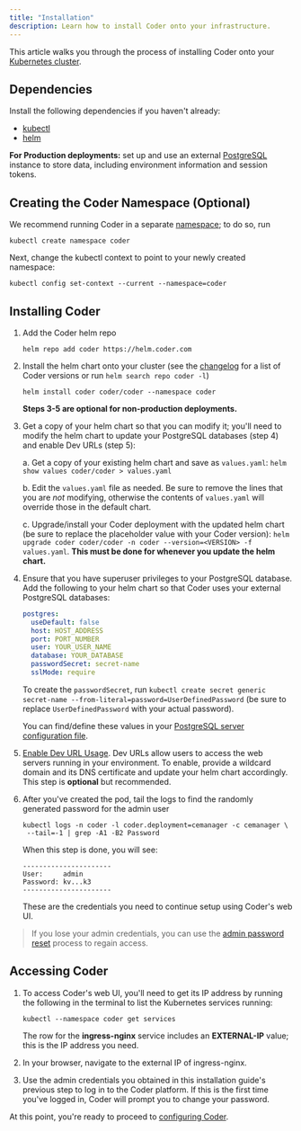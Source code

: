 ```yaml
---
title: "Installation"
description: Learn how to install Coder onto your infrastructure.
---
```


This article walks you through the process of installing Coder onto your
[Kubernetes cluster](kubernetes/index.md).

## Dependencies

Install the following dependencies if you haven't already:

- [kubectl](https://kubernetes.io/docs/tasks/tools/install-kubectl/)
- [helm](https://helm.sh/docs/intro/install/)

**For Production deployments:** set up and use an external
[PostgreSQL](https://www.postgresql.org/docs/12/admin.html) instance to store
data, including environment information and session tokens.

## Creating the Coder Namespace (Optional)

We recommend running Coder in a separate
[namespace](https://kubernetes.io/docs/concepts/overview/working-with-objects/namespaces/);
to do so, run

```console
kubectl create namespace coder
```

Next, change the kubectl context to point to your newly created namespace:

```console
kubectl config set-context --current --namespace=coder
```

## Installing Coder

1. Add the Coder helm repo

   ```console
   helm repo add coder https://helm.coder.com
   ```

2. Install the helm chart onto your cluster (see the
   [changelog](../changelog/index.md) for a list of Coder versions or run `helm
   search repo coder -l`)

   ```console
   helm install coder coder/coder --namespace coder
   ```

   **Steps 3-5 are optional for non-production deployments.**

3. Get a copy of your helm chart so that you can modify it; you'll need to
   modify the helm chart to update your PostgreSQL databases (step 4) and enable
   Dev URLs (step 5):

   a. Get a copy of your existing helm chart and save as `values.yaml`: `helm
   show values coder/coder > values.yaml`

   b. Edit the `values.yaml` file as needed. Be sure to remove the lines that
   you are *not* modifying, otherwise the contents of `values.yaml` will
   override those in the default chart.

   c. Upgrade/install your Coder deployment with the updated helm chart (be sure
      to replace the placeholder value with your Coder version): `helm upgrade
      coder coder/coder -n coder --version=<VERSION> -f values.yaml`. **This
      must be done for whenever you update the helm chart.**

4. Ensure that you have superuser privileges to your PostgreSQL database. Add
   the following to your helm chart so that Coder uses your external PostgreSQL
   databases:

   ```yaml
   postgres:
     useDefault: false
     host: HOST_ADDRESS
     port: PORT_NUMBER
     user: YOUR_USER_NAME
     database: YOUR_DATABASE
     passwordSecret: secret-name
     sslMode: require
   ```

   To create the `passwordSecret`, run `kubectl create secret generic
   secret-name --from-literal=password=UserDefinedPassword` (be sure to replace
   `UserDefinedPassword` with your actual password).

   You can find/define these values in your [PostgreSQL server configuration
   file](https://www.postgresql.org/docs/current/config-setting.html).

5. [Enable Dev URL Usage](../admin/devurls.md). Dev URLs allow users to access
   the web servers running in your environment. To enable, provide a wildcard
   domain and its DNS certificate and update your helm chart accordingly. This
   step is **optional** but recommended.

6. After you've created the pod, tail the logs to find the randomly generated
   password for the admin user

   ```console
   kubectl logs -n coder -l coder.deployment=cemanager -c cemanager \
    --tail=-1 | grep -A1 -B2 Password
   ```

   When this step is done, you will see:

   ```text
   ----------------------
   User:     admin
   Password: kv...k3
   ----------------------
   ```

   These are the credentials you need to continue setup using Coder's web UI.

> If you lose your admin credentials, you can use the [admin password
> reset](../admin/access-control/password-reset.md#resetting-the-site-admin-password)
> process to regain access.

## Accessing Coder

1. To access Coder's web UI, you'll need to get its IP address by running the
   following in the terminal to list the Kubernetes services running:

   ```console
   kubectl --namespace coder get services
   ```

   The row for the **ingress-nginx** service includes an **EXTERNAL-IP** value;
   this is the IP address you need.

2. In your browser, navigate to the external IP of ingress-nginx.

3. Use the admin credentials you obtained in this installation guide's previous
   step to log in to the Coder platform. If this is the first time you've logged
   in, Coder will prompt you to change your password.

At this point, you're ready to proceed to [configuring Coder](configuration.md).
